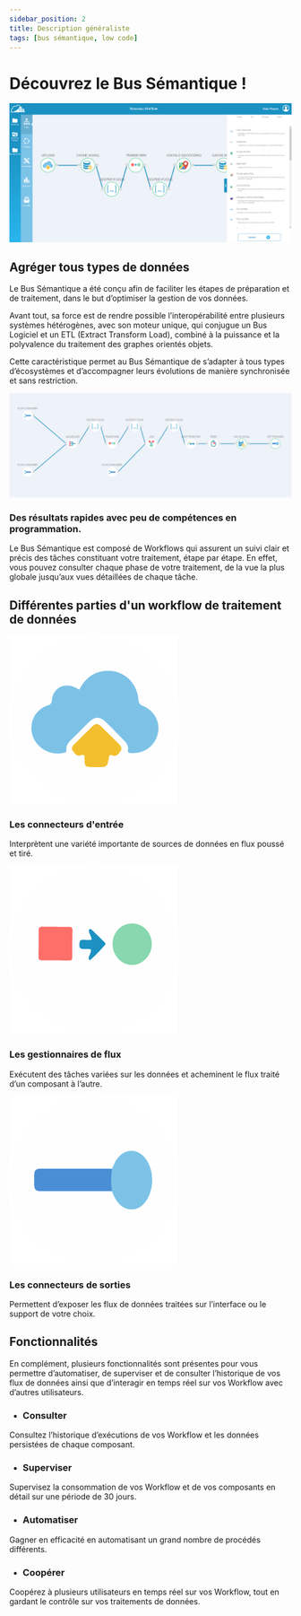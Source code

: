```yaml
---
sidebar_position: 2
title: Description généraliste
tags: [bus sémantique, low code]
---
```


# Découvrez le Bus Sémantique !

![]("../../../static/img/Capturegrappe.png)

## Agréger tous types de données 

Le Bus Sémantique a été conçu afin de faciliter les étapes de préparation et de traitement, dans le but d’optimiser la gestion de vos données.

Avant tout, sa force est de rendre possible l’interopérabilité entre plusieurs systèmes hétérogènes, avec son moteur unique, qui conjugue un Bus Logiciel et un ETL (Extract Transform Load), combiné à la puissance et la polyvalence du traitement des graphes orientés objets. 

Cette caractéristique permet au Bus Sémantique de s’adapter à tous types d’écosystèmes et d’accompagner leurs évolutions de manière synchronisée et sans restriction.

![]("../../../static/img/agregation-agenda-comme-un.png)

### Des résultats rapides avec peu de compétences en programmation.

Le Bus Sémantique est composé de Workflows qui assurent un suivi clair et précis des tâches constituant votre traitement, étape par étape. En effet, vous pouvez consulter chaque phase de votre traitement, de la vue la plus globale jusqu’aux vues détaillées de chaque tâche.

## Différentes parties d'un workflow de traitement de données

![]("../../../static/img/connecteurEntree.png)

### Les connecteurs d'entrée

Interprètent une variété importante de sources de données en flux poussé et tiré.

![]("../../../static/img/gestionnairesFlux.png)
### Les gestionnaires de flux

Exécutent des tâches variées sur les données et acheminent le flux traité d’un composant à l’autre.

![]("../../../static/img/connecteurSortie.png)
### Les connecteurs de sorties

Permettent d’exposer les flux de données traitées sur l’interface ou le support de votre choix.

## Fonctionnalités

En complément, plusieurs fonctionnalités sont présentes pour vous permettre d’automatiser, de superviser et de consulter l’historique de vos flux de données ainsi que d’interagir en temps réel sur vos Workflow avec d’autres utilisateurs.

- ### Consulter

Consultez l’historique d’exécutions de vos Workflow et les données persistées de chaque composant.

- ### Superviser

Supervisez la consommation de vos Workflow et de vos composants en détail sur une période de 30 jours.

- ### Automatiser

Gagner en efficacité en automatisant un grand nombre de procédés différents.

- ### Coopérer

Coopérez à plusieurs utilisateurs en temps réel sur vos Workflow, tout en gardant le contrôle sur vos traitements de données.